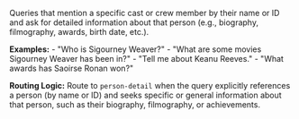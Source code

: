 Queries that mention a specific cast or crew member by their name or ID and ask for detailed information about that person (e.g., biography, filmography, awards, birth date, etc.).

  **Examples:**
    - "Who is Sigourney Weaver?"
    - "What are some movies Sigourney Weaver has been in?"
    - "Tell me about Keanu Reeves."
    - "What awards has Saoirse Ronan won?"

  **Routing Logic:** Route to `person-detail` when the query explicitly references a person (by name or ID) and seeks specific or general information about that person, such as their biography, filmography, or achievements.
